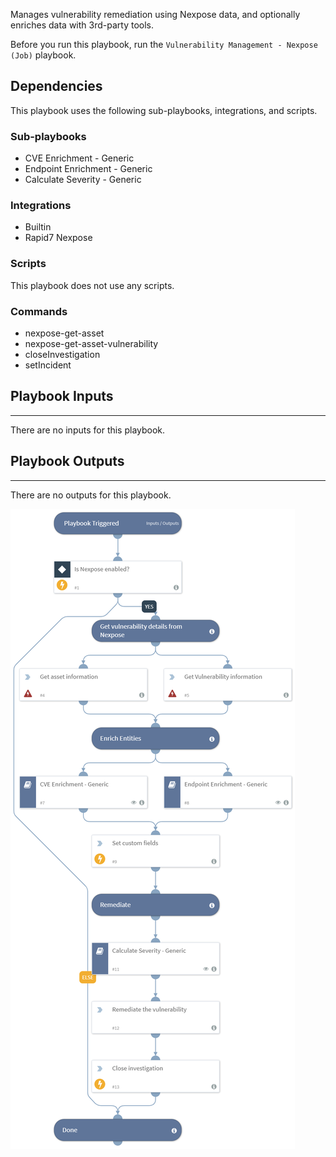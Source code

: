 Manages vulnerability remediation using Nexpose data, and optionally enriches data with 3rd-party tools.

Before you run this playbook, run the `Vulnerability Management - Nexpose (Job)` playbook.

## Dependencies
This playbook uses the following sub-playbooks, integrations, and scripts.

### Sub-playbooks
* CVE Enrichment - Generic
* Endpoint Enrichment - Generic
* Calculate Severity - Generic

### Integrations
* Builtin
* Rapid7 Nexpose

### Scripts
This playbook does not use any scripts.

### Commands
* nexpose-get-asset
* nexpose-get-asset-vulnerability
* closeInvestigation
* setIncident

## Playbook Inputs
---
There are no inputs for this playbook.

## Playbook Outputs
---
There are no outputs for this playbook.

![Vulnerability_Handling_Nexpose](https://github.com/ElazarK/content-docs/blob/master/images/playbooks/Vulnerability_Handling_Nexpose.png)
